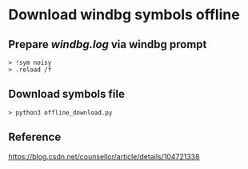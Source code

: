 # Download windbg symbols offline

## Prepare *windbg.log* via windbg prompt
``` console
> !sym noisy
> .reload /f
```
## Download symbols file
``` console
> python3 offline_download.py
```

## Reference
https://blog.csdn.net/counsellor/article/details/104721338
